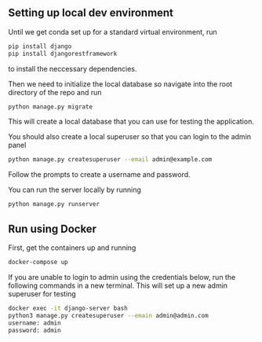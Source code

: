## Setting up local dev environment
Until we get conda set up for a standard virtual environment, run 
```bash
pip install django
pip install djangorestframework
```
to install the neccessary dependencies.

Then we need to initialize the local database so navigate into the root directory of the repo and run
```bash
python manage.py migrate
```
This will create a local database that you can use for testing the application.

You should also create a local superuser so that you can login to the admin panel
```bash
python manage.py createsuperuser --email admin@example.com
```
Follow the prompts to create a username and password.

You can run the server locally by running
```bash
python manage.py runserver
```

## Run using Docker

First, get the containers up and running
```bash
docker-compose up
```

If you are unable to login to admin using the credentials below, run the following commands in a new terminal. This will set up a new admin superuser for testing

```bash
docker exec -it django-server bash
python3 manage.py createsuperuser --emain admin@admin.com
username: admin
password: admin
```